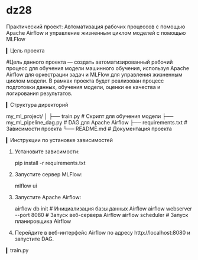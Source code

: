 # dz28
Практический проект: Автоматизация рабочих процессов с помощью Apache Airflow и управление жизненным циклом моделей с помощью MLFlow

▎Цель проекта

#Цель данного проекта — создать автоматизированный рабочий процесс для обучения модели машинного обучения, используя Apache Airflow для оркестрации задач и MLFlow для управления жизненным циклом модели. В рамках проекта будет реализован процесс подготовки данных, обучения модели, оценки ее качества и логирования результатов.

▎Структура директорий

my_ml_project/
│
├── train.py                     # Скрипт для обучения модели
├── my_ml_pipeline_dag.py        # DAG для Apache Airflow
├── requirements.txt             # Зависимости проекта
└── README.md                    # Документация проекта


▎Инструкции по установке зависимостей

1. Установите зависимости:
   
   pip install -r requirements.txt
   

2. Запустите сервер MLFlow:
   
   mlflow ui
   

3. Запустите Apache Airflow:
   
   airflow db init  # Инициализация базы данных Airflow
   airflow webserver --port 8080  # Запуск веб-сервера Airflow
   airflow scheduler  # Запуск планировщика Airflow
   

4. Перейдите в веб-интерфейс Airflow по адресу http://localhost:8080 и запустите DAG.

▎train.py

